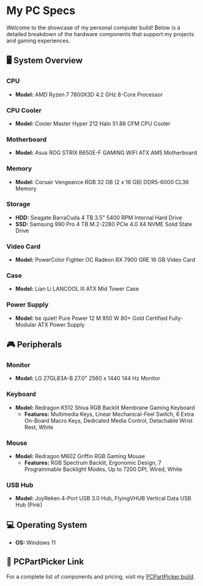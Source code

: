# My PC Specs

Welcome to the showcase of my personal computer build! Below is a detailed breakdown of the hardware components that support my projects and gaming experiences.

## 🖥️ **System Overview**

### **CPU**  
- **Model:** AMD Ryzen 7 7800X3D 4.2 GHz 8-Core Processor

### **CPU Cooler**  
- **Model:** Cooler Master Hyper 212 Halo 51.88 CFM CPU Cooler

### **Motherboard**  
- **Model:** Asus ROG STRIX B650E-F GAMING WIFI ATX AM5 Motherboard

### **Memory**  
- **Model:** Corsair Vengeance RGB 32 GB (2 x 16 GB) DDR5-6000 CL36 Memory

### **Storage**  
- **HDD:** Seagate BarraCuda 4 TB 3.5" 5400 RPM Internal Hard Drive  
- **SSD:** Samsung 990 Pro 4 TB M.2-2280 PCIe 4.0 X4 NVME Solid State Drive

### **Video Card**  
- **Model:** PowerColor Fighter OC Radeon RX 7900 GRE 16 GB Video Card

### **Case**  
- **Model:** Lian Li LANCOOL III ATX Mid Tower Case

### **Power Supply**  
- **Model:** be quiet! Pure Power 12 M 850 W 80+ Gold Certified Fully-Modular ATX Power Supply

## 🎮 **Peripherals**

### **Monitor**  
- **Model:** LG 27GL83A-B 27.0" 2560 x 1440 144 Hz Monitor

### **Keyboard**  
- **Model:** Redragon K512 Shiva RGB Backlit Membrane Gaming Keyboard  
  - **Features:** Multimedia Keys, Linear Mechanical-Feel Switch, 6 Extra On-Board Macro Keys, Dedicated Media Control, Detachable Wrist Rest, White

### **Mouse**  
- **Model:** Redragon M602 Griffin RGB Gaming Mouse  
  - **Features:** RGB Spectrum Backlit, Ergonomic Design, 7 Programmable Backlight Modes, Up to 7200 DPI, Wired, White

### **USB Hub**  
- **Model:** JoyReken 4-Port USB 3.0 Hub, FlyingVHUB Vertical Data USB Hub (Pink)
  
## 💻 **Operating System**

- **OS:** Windows 11

## 🔗 **PCPartPicker Link**

For a complete list of components and pricing, visit my [PCPartPicker build](https://pcpartpicker.com/user/Fleurscent/saved/2dHtWZ).
